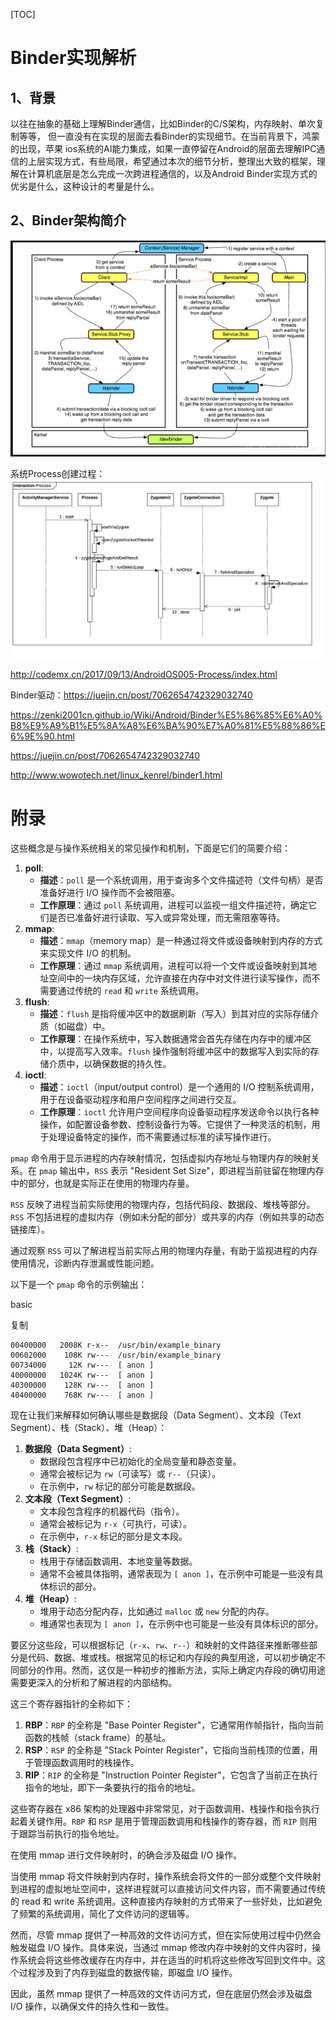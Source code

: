 [TOC]



# Binder实现解析

## 1、背景

以往在抽象的基础上理解Binder通信，比如Binder的C/S架构，内存映射、单次复制等等， 但一直没有在实现的层面去看Binder的实现细节。在当前背景下，鸿蒙的出现，苹果 ios系统的AI能力集成，如果一直停留在Android的层面去理解IPC通信的上层实现方式，有些局限，希望通过本次的细节分析，整理出大致的框架，理解在计算机底层是怎么完成一次跨进程通信的，以及Android Binder实现方式的优劣是什么，这种设计的考量是什么。



## 2、Binder架构简介

![upgit_20240727_1722058417.png](https://raw.githubusercontent.com/Awille/MyBlog/main/img/2024/07/upgit_20240727_1722058417.png)





系统Process创建过程：
![upgit_20240728_1722157941.png](https://raw.githubusercontent.com/Awille/MyBlog/main/img/2024/07/upgit_20240728_1722157941.png)

http://codemx.cn/2017/09/13/AndroidOS005-Process/index.html







Binder驱动：https://juejin.cn/post/7062654742329032740

https://zenki2001cn.github.io/Wiki/Android/Binder%E5%86%85%E6%A0%B8%E9%A9%B1%E5%8A%A8%E6%BA%90%E7%A0%81%E5%88%86%E6%9E%90.html



https://juejin.cn/post/7062654742329032740



http://www.wowotech.net/linux_kenrel/binder1.html







# 附录

这些概念是与操作系统相关的常见操作和机制，下面是它们的简要介绍：

1. **poll**:
   - **描述**：`poll` 是一个系统调用，用于查询多个文件描述符（文件句柄）是否准备好进行 I/O 操作而不会被阻塞。
   - **工作原理**：通过 `poll` 系统调用，进程可以监视一组文件描述符，确定它们是否已准备好进行读取、写入或异常处理，而无需阻塞等待。
2. **mmap**:
   - **描述**：`mmap`（memory map）是一种通过将文件或设备映射到内存的方式来实现文件 I/O 的机制。
   - **工作原理**：通过 `mmap` 系统调用，进程可以将一个文件或设备映射到其地址空间中的一块内存区域，允许直接在内存中对文件进行读写操作，而不需要通过传统的 `read` 和 `write` 系统调用。
3. **flush**:
   - **描述**：`flush` 是指将缓冲区中的数据刷新（写入）到其对应的实际存储介质（如磁盘）中。
   - **工作原理**：在操作系统中，写入数据通常会首先存储在内存中的缓冲区中，以提高写入效率。`flush` 操作强制将缓冲区中的数据写入到实际的存储介质中，以确保数据的持久性。
4. **ioctl**:
   - **描述**：`ioctl`（input/output control）是一个通用的 I/O 控制系统调用，用于在设备驱动程序和用户空间程序之间进行交互。
   - **工作原理**：`ioctl` 允许用户空间程序向设备驱动程序发送命令以执行各种操作，如配置设备参数、控制设备行为等。它提供了一种灵活的机制，用于处理设备特定的操作，而不需要通过标准的读写操作进行。







`pmap` 命令用于显示进程的内存映射情况，包括虚拟内存地址与物理内存的映射关系。在 `pmap` 输出中，`RSS` 表示 "Resident Set Size"，即进程当前驻留在物理内存中的部分，也就是实际正在使用的物理内存量。

`RSS` 反映了进程当前实际使用的物理内存，包括代码段、数据段、堆栈等部分。`RSS` 不包括进程的虚拟内存（例如未分配的部分）或共享的内存（例如共享的动态链接库）。

通过观察 `RSS` 可以了解进程当前实际占用的物理内存量，有助于监视进程的内存使用情况，诊断内存泄漏或性能问题。



以下是一个 `pmap` 命令的示例输出：

basic

复制

```
00400000   2008K r-x--  /usr/bin/example_binary
00602000    108K rw---  /usr/bin/example_binary
00734000     12K rw---  [ anon ]
40000000   1024K rw---  [ anon ]
40300000    128K rw---  [ anon ]
40400000    768K rw---  [ anon ]
```

现在让我们来解释如何确认哪些是数据段（Data Segment）、文本段（Text Segment）、栈（Stack）、堆（Heap）：

1. **数据段（Data Segment）**:
   - 数据段包含程序中已初始化的全局变量和静态变量。
   - 通常会被标记为 `rw`（可读写）或 `r--`（只读）。
   - 在示例中，`rw` 标记的部分可能是数据段。
2. **文本段（Text Segment）**:
   - 文本段包含程序的机器代码（指令）。
   - 通常会被标记为 `r-x`（可执行，可读）。
   - 在示例中，`r-x` 标记的部分是文本段。
3. **栈（Stack）**:
   - 栈用于存储函数调用、本地变量等数据。
   - 通常不会被具体指明，通常表现为 `[ anon ]`，在示例中可能是一些没有具体标识的部分。
4. **堆（Heap）**:
   - 堆用于动态分配内存，比如通过 `malloc` 或 `new` 分配的内存。
   - 堆通常也表现为 `[ anon ]`，在示例中也可能是一些没有具体标识的部分。

要区分这些段，可以根据标记（`r-x`、`rw`、`r--`）和映射的文件路径来推断哪些部分是代码、数据、堆或栈。根据常见的标记和内存段的典型用途，可以初步确定不同部分的作用。然而，这仅是一种初步的推断方法，实际上确定内存段的确切用途需要更深入的分析和了解进程的内部结构。





这三个寄存器指针的全称如下：

1. **RBP**：`RBP` 的全称是 "Base Pointer Register"，它通常用作帧指针，指向当前函数的栈帧（stack frame）的基址。
2. **RSP**：`RSP` 的全称是 "Stack Pointer Register"，它指向当前栈顶的位置，用于管理函数调用时的栈操作。
3. **RIP**：`RIP` 的全称是 "Instruction Pointer Register"，它包含了当前正在执行指令的地址，即下一条要执行的指令的地址。

这些寄存器在 x86 架构的处理器中非常常见，对于函数调用、栈操作和指令执行起着关键作用。`RBP` 和 `RSP` 是用于管理函数调用和栈操作的寄存器，而 `RIP` 则用于跟踪当前执行的指令地址。





在使用 mmap 进行文件映射时，的确会涉及磁盘 I/O 操作。

当使用 mmap 将文件映射到内存时，操作系统会将文件的一部分或整个文件映射到进程的虚拟地址空间中，这样进程就可以直接访问文件内容，而不需要通过传统的 read 和 write 系统调用。这种直接内存映射的方式带来了一些好处，比如避免了频繁的系统调用，简化了文件访问的逻辑等。

然而，尽管 mmap 提供了一种高效的文件访问方式，但在实际使用过程中仍然会触发磁盘 I/O 操作。具体来说，当通过 mmap 修改内存中映射的文件内容时，操作系统会将这些修改缓存在内存中，并在适当的时机将这些修改写回到文件中。这个过程涉及到了内存到磁盘的数据传输，即磁盘 I/O 操作。

因此，虽然 mmap 提供了一种高效的文件访问方式，但在底层仍然会涉及磁盘 I/O 操作，以确保文件的持久性和一致性。







